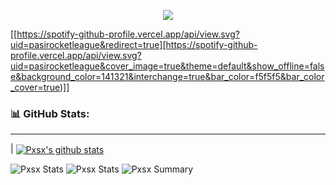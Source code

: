 <p align="center">
<a href="https://pxsx.de">
<img src="https://lanyard.cnrad.dev/api/853350549537030164"
</a>
</p>

[[https://spotify-github-profile.vercel.app/api/view.svg?uid=pasirocketleague&redirect=true][https://spotify-github-profile.vercel.app/api/view.svg?uid=pasirocketleague&cover_image=true&theme=default&show_offline=false&background_color=141321&interchange=true&bar_color=f5f5f5&bar_color_cover=true)]]

### 📊 GitHub Stats:
---
| <a href="Pxsx Github Stats"><img align="center" src="https://github-readme-stats.vercel.app/api?username=pxsx&show_icons=true&include_all_commits=true&theme=buefy&hide_border=true" alt="Pxsx's github stats" /></a>
  
![Pxsx Stats](https://github-profile-summary-cards.vercel.app/api/cards/repos-per-language?username=pxsx&theme=2077)
![Pxsx Stats](https://github-profile-summary-cards.vercel.app/api/cards/most-commit-language?username=pxsx&theme=2077)
![Pxsx Summary](https://github-profile-summary-cards.vercel.app/api/cards/profile-details?username=pxsx&theme=2077)
